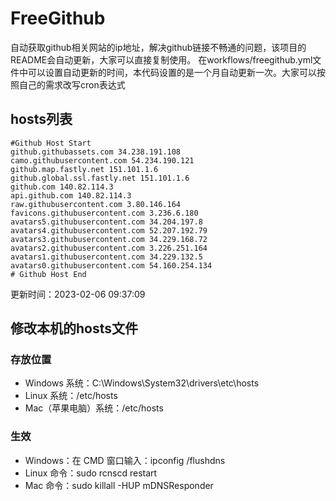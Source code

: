 # FreeGithub
自动获取github相关网站的ip地址，解决github链接不畅通的问题，该项目的README会自动更新，大家可以直接复制使用。
在workflows/freegithub.yml文件中可以设置自动更新的时间，本代码设置的是一个月自动更新一次。大家可以按照自己的需求改写cron表达式

## hosts列表
```base
#Github Host Start
github.githubassets.com 34.238.191.108
camo.githubusercontent.com 54.234.190.121
github.map.fastly.net 151.101.1.6
github.global.ssl.fastly.net 151.101.1.6
github.com 140.82.114.3
api.github.com 140.82.114.3
raw.githubusercontent.com 3.80.146.164
favicons.githubusercontent.com 3.236.6.180
avatars5.githubusercontent.com 34.204.197.8
avatars4.githubusercontent.com 52.207.192.79
avatars3.githubusercontent.com 34.229.168.72
avatars2.githubusercontent.com 3.226.251.164
avatars1.githubusercontent.com 34.229.132.5
avatars0.githubusercontent.com 54.160.254.134
# Github Host End
```

更新时间：2023-02-06 09:37:09

## 修改本机的hosts文件
### 存放位置
* Windows 系统：C:\Windows\System32\drivers\etc\hosts
* Linux 系统：/etc/hosts
* Mac（苹果电脑）系统：/etc/hosts

### 生效
* Windows：在 CMD 窗口输入：ipconfig /flushdns
* Linux 命令：sudo rcnscd restart
* Mac 命令：sudo killall -HUP mDNSResponder